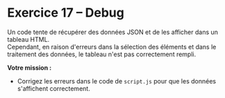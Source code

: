 # Exercice 17 – Debug

Un code tente de récupérer des données JSON et de les afficher dans un tableau HTML.  
Cependant, en raison d'erreurs dans la sélection des éléments et dans le traitement des données, le tableau n'est pas correctement rempli.

**Votre mission :**

- Corrigez les erreurs dans le code de `script.js` pour que les données s'affichent correctement.